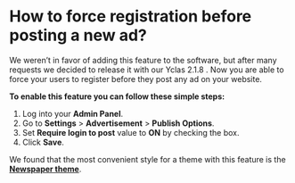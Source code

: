 # How to force registration before posting a new ad?

We weren’t in favor of adding this feature to the software, but after many requests we decided to release it with our Yclas 2.1.8 . Now you are able to force your users to register before they post any ad on your website.

**To enable this feature you can follow these simple steps:**

1.  Log into your  **Admin Panel**.
2.  Go to  **Settings**  >  **Advertisement**  >  **Publish Options**.
3.  Set  **Require login to post**  value to  **ON** by checking the box.
4.  Click  **Save**.

We found that the most convenient style for a theme with this feature is the **[Newspaper theme](https://yclas.com/domain/demo/105540?theme=newspaper)**.  


